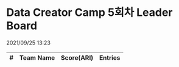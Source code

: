 # Data Creator Camp 5회차 Leader Board
2021/09/25 13:23

|#|Team Name|Score(ARI)|Entries|  
|:---:|:---:|:---:|:---:|  
